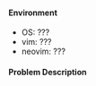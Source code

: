 #### Environment

- OS: ???
- vim: ???
- neovim: ???

#### Problem Description

<!-- Error messages and describe your problem or suggestion -->

<!-- Screenshots if neccessary -->
